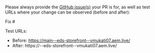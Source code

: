 Please always provide the [GitHub issue(s)](../issues) your PR is for, as well as test URLs where your change can be observed (before and after):

Fix #<gh-issue-id>

Test URLs:
- Before: https://main--eds-storefront--vmukati07.aem.live/
- After: https://<branch>--eds-storefront--vmukati07.aem.live/
